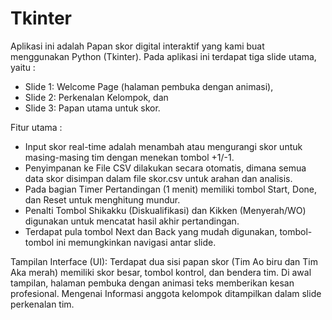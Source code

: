 # Tkinter
Aplikasi ini adalah Papan skor digital interaktif yang kami buat menggunakan Python (Tkinter). Pada aplikasi ini terdapat tiga slide utama, yaitu :
- Slide 1: Welcome Page (halaman pembuka dengan animasi),
- Slide 2: Perkenalan Kelompok, dan
- Slide 3: Papan utama untuk skor.

Fitur utama :
- Input skor real-time adalah menambah atau mengurangi skor untuk masing-masing tim dengan menekan tombol +1/-1.
- Penyimpanan ke File CSV dilakukan secara otomatis, dimana semua data skor disimpan dalam file skor.csv untuk arahan dan analisis.
- Pada bagian Timer Pertandingan (1 menit) memiliki tombol Start, Done, dan Reset untuk menghitung mundur.
- Penalti Tombol Shikakku (Diskualifikasi) dan Kikken (Menyerah/WO) digunakan untuk mencatat hasil akhir pertandingan.
- Terdapat pula tombol Next dan Back yang mudah digunakan, tombol-tombol ini  memungkinkan navigasi antar slide.

Tampilan Interface (UI): 
Terdapat dua sisi papan skor (Tim Ao biru dan Tim Aka merah) memiliki skor besar, tombol kontrol, dan bendera tim. Di awal tampilan, halaman pembuka dengan animasi teks memberikan kesan profesional. Mengenai Informasi anggota kelompok ditampilkan dalam slide perkenalan tim.
